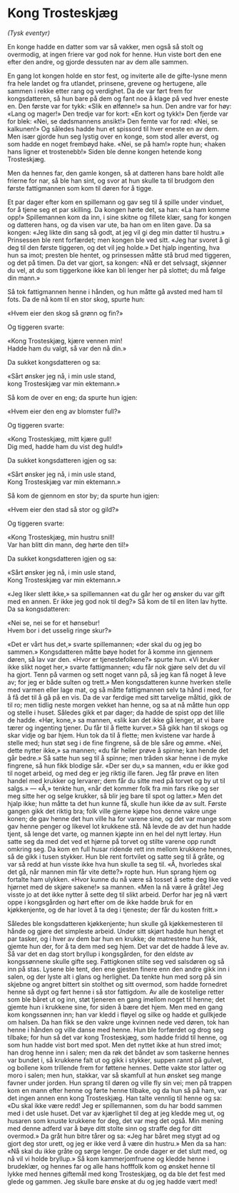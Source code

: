 # Kong Trosteskjæg

*(Tysk eventyr)*

En konge hadde en datter som var så vakker, men også så stolt og overmodig, at ingen friere var god nok for henne. Hun viste bort den ene efter den andre, og gjorde dessuten nar av dem alle sammen.

En gang lot kongen holde en stor fest, og inviterte alle de gifte-lysne menn fra hele landet og fra utlandet, prinsene, grevene og hertugene, alle sammen i rekke etter rang og verdighet. Da de var ført frem for kongsdatteren, så hun bare på dem og fant noe å klage på ved hver eneste en. Den første var for tykk: «Slik en ølfønne!» sa hun. Den andre var for høy: «Lang og mager!» Den tredje var for kort: «En kort og tykk!» Den fjerde var for blek: «Nei, se dødsmannens ansikt!» Den femte var for rød: «Nei, se kalkunen!» Og således hadde hun et spissord til hver eneste en av dem. Men især gjorde hun seg lystig over en konge, som stod aller øverst, og som hadde en noget frembøyd hake. «Nei, se på ham!» ropte hun; «haken hans ligner et trostenebb!» Siden ble denne kongen hetende kong Trosteskjæg.

Men da hennes far, den gamle kongen, så at datteren hans bare holdt alle frierne for nar, så ble han sint, og svor at hun skulle ta til brudgom den første fattigmannen som kom til døren for å tigge.

Et par dager efter kom en spillemann og gav seg til å spille under vinduet, for å tjene seg et par skilling. Da kongen hørte det, sa han: «La ham komme opp!» Spillemannen kom da inn, i sine skitne og fillete klær, sang for kongen og datteren hans, og da visen var ute, ba han om en liten gave. Da sa kongen: «Jeg likte din sang så godt, at jeg vil gi deg min datter til hustru.» Prinsessen ble rent forfærdet; men kongen ble ved sitt. «Jeg har svoret å gi deg til den første tiggeren, og det vil jeg holde.» Det hjalp ingenting, hva hun sa imot; presten ble hentet, og prinsessen måtte stå brud med tiggeren, og det på timen. Da det var gjort, sa kongen: «Nå er det selvsagt, skjønner du vel, at du som tiggerkone ikke kan bli lenger her på slottet; du må følge din mann.»

Så tok fattigmannen henne i hånden, og hun måtte gå avsted med ham til fots. Da de nå kom til en stor skog, spurte hun:

«Hvem eier den skog så grønn og fin?»

Og tiggeren svarte:

«Kong Trosteskjæg, kjære vennen min!  
Hadde ham du valgt, så var den nå din.»

Da sukket kongsdatteren og sa:

«Sårt ønsker jeg nå, i min usle stand,  
kong Trosteskjæg var min ektemann.»

Så kom de over en eng; da spurte hun igjen:

«Hvem eier den eng av blomster full?»

Og tiggeren svarte:

«Kong Trosteskjæg, mitt kjære gull!  
Dig med, hadde ham du vist deg huld!»

Da sukket kongsdatteren igjen og sa:

«Sårt ønsker jeg nå, i min usle stand,  
Kong Trosteskjæg var min ektemann.»

Så kom de gjennom en stor by; da spurte hun igjen:

«Hvem eier den stad så stor og gild?»

Og tiggeren svarte:

«Kong Trosteskjæg, min hustru snill!  
Var han blitt din mann, deg hørte den til!»

Da sukket kongsdatteren igjen og sa:

«Sårt ønsker jeg nå, i min usle stand,  
Kong Trosteskjæg var min ektemann.»

«Jeg liker slett ikke,» sa spillemannen «at du går her og ønsker du var gift med en annen. Er ikke jeg god nok til deg?» Så kom de til en liten lav hytte. Da sa kongsdatteren:

«Nei se, nei se for et hønsebur!  
Hvem bor i det usselig ringe skur?»

«Det er vårt hus det,» svarte spillemannen; «der skal du og jeg bo sammen.» Kongsdatteren måtte bøye hodet for å komme inn gjennem døren, så lav var den. «Hvor er tjenestefolkene?» spurte hun. «Vi bruker ikke slikt noget her,» svarte fattigmannen; «du får nok gjøre selv det du vil ha gjort. Tenn på varmen og sett noget vann på, så jeg kan få noget å leve av; for jeg er både sulten og trett.» Men kongsdatteren kunne hverken stelle med varmen eller lage mat, og så måtte fattigmannen selv ta hånd i med, for å få det til å gå på en vis. Da de var ferdige med sitt tarvelige måltid, gikk de til ro; men tidlig neste morgen vekket han henne, og sa at nå måtte hun opp og stelle i huset. Således gikk et par dager; da hadde de spist opp det lille de hadde. «Hør, kone,» sa mannen, «slik kan det ikke gå lenger, at vi bare tærer og ingenting tjener. Du får til å flette kurver.» Så gikk han til skogs og skar vidje og bar hjem. Hun tok da til å flette; men kvistene var harde å stelle med; hun støt seg i de fine fingrene, så de ble såre og ømme. «Nei, dette nytter ikke,» sa mannen; «du får heller prøve å spinne; kan hende det går bedre.» Så satte hun seg til å spinne; men tråden skar henne i de myke fingrene, så hun fikk blodige sår. «Der ser du,» sa mannen, «du er ikke god til noget arbeid, og med deg er jeg riktig ille faren. Jeg får prøve en liten handel med krukker og lervarer; dem får du sitte med på torvet og by ut til salgs.» — «Å,» tenkte hun, «når det kommer folk fra min fars rike og ser meg sitte her og selge krukker, så blir jeg bare til spot og latter.» Men det hjalp ikke; hun måtte ta det hun kunne få, skulle hun ikke dø av sult. Første gangen gikk det riktig bra; folk ville gjerne kjøpe hos denne vakre unge konen; de gav henne det hun ville ha for varene sine, og det var mange som gav henne penger og likevel lot krukkene stå. Nå levde de av det hun hadde tjent, så lenge det varte, og mannen kjøpte inn en hel del nytt lertøy. Hun satte seg da med det ved et hjørne på torvet og stilte varene opp rundt omkring seg. Da kom en full husar ridende rett inn mellom krukkene hennes, så de gikk i tusen stykker. Hun ble rent fortvilet og satte seg til å gråte, og var så redd at hun visste ikke hva hun skulle ta seg til. «Å, hvorledes skal det gå, når mannen min får vite dette?» ropte hun. Hun sprang hjem og fortalte ham ulykken. «Hvor kunne du nå være så tosset å sette deg like ved hjørnet med de skjøre sakene!» sa mannen. «Men la nå være å gråte! Jeg visste jo at det ikke nytter å sette deg til slikt arbeid. Derfor har jeg nå vært oppe i kongsgården og hørt efter om de ikke hadde bruk for en kjøkkenjente, og de har lovet å ta deg i tjeneste; der får du kosten fritt.»

Således ble kongsdatteren kjøkkenjente; hun skulle gå kjøkkemesteren til hånde og gjøre det simpleste arbeid. Under sitt skjørt hadde hun hengt et par tasker, og i hver av dem bar hun en krukke; de matrestene hun fikk, gjemte hun der, for å ta dem med seg hjem. Det var det de hadde å leve av. Så var det en dag stort bryllup i kongsgården, for den eldste av kongssønnene skulle gifte seg. Fattigkonen stilte seg ved salsdøren og så inn på stas. Lysene ble tent, den ene gjesten finere enn den andre gikk inn i salen, og der lyste alt i glans og herlighet. Da tenkte hun med sorg på sin skjebne og angret bittert sin stolthet og sitt overmod, som hadde fornedret henne så dypt og ført henne i så stor fattigdom. Av alle de kostelige retter som ble båret ut og inn, støt tjeneren en gang imellom noget til henne; det gjemte hun i krukkene sine, for siden å bære det hjem. Men med en gang kom kongssønnen inn; han var kledd i fløyel og silke og hadde et gullkjede om halsen. Da han fikk se den vakre unge kvinnen nede ved døren, tok han henne i hånden og ville danse med henne. Hun ble forfærdet og drog seg tilbake; for hun så det var kong Trosteskjæg, som hadde fridd til henne, og som hun hadde vist bort med spot. Men det nyttet ikke at hun stred imot; han drog henne inn i salen; men da røk det båndet av som taskerne hennes var bundet i, så krukkene falt ut og gikk i stykker, suppen rannt på gulvet, og bollene kom trillende frem for føttene hennes. Dette vakte stor latter og moro i salen; men hun, stakkar, var så skamfull at hun ønsket seg mange favner under jorden. Hun sprang til døren og ville fly sin vei; men på trappen kom en mann efter henne og førte henne tilbake, og da hun så på ham, var det ingen annen enn kong Trosteskjæg. Han talte vennlig til henne og sa: «Du skal ikke være redd! Jeg er spillemannen, som du har bodd sammen med i det usle huset. Det var av kjærlighet til deg at jeg kledde meg ut, og husaren som knuste krukkene for deg, det var meg det også. Min mening med denne adferd var å bøye ditt stolte sinn og straffe deg for ditt overmod.» Da gråt hun bitre tårer og sa: «Jeg har båret meg stygt ad og gjort deg stor urett, og jeg er ikke verd å være din hustru.» Men da sa han: «Nå skal du ikke gråte og sørge lenger. De onde dager er det slutt med, og nå vil vi holde bryllup.» Så kom kammerjomfruene og kledde henne i brudeklær, og hennes far og alle hans hofffolk kom og ønsket henne til lykke med hennes giftemål med kong Trosteskjæg, og da ble det fest med glede og gammen. Jeg skulle bare ønske at du og jeg hadde vært med!